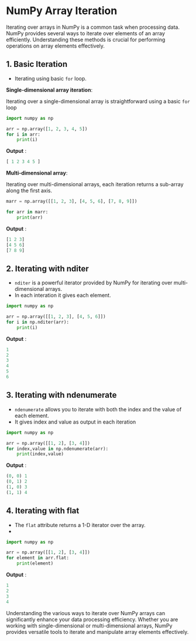 # NumPy Array Iteration

Iterating over arrays in NumPy is a common task when processing data. NumPy provides several ways to iterate over elements of an array efficiently. 
Understanding these methods is crucial for performing operations on array elements effectively.

## 1. Basic Iteration

- Iterating using basic `for` loop.
  
**Single-dimensional array iteration**:

Iterating over a single-dimensional array is straightforward using a basic `for` loop

```python
import numpy as np

arr = np.array([1, 2, 3, 4, 5])
for i in arr:
    print(i)
```
**Output** :
```python
[ 1 2 3 4 5 ]
```
**Multi-dimensional array**:

Iterating over multi-dimensional arrays, each iteration returns a sub-array along the first axis.

```python
marr = np.array([[1, 2, 3], [4, 5, 6], [7, 8, 9]])

for arr in marr:
    print(arr)
```
**Output** :
```python
[1 2 3]
[4 5 6]
[7 8 9]
```

## 2. Iterating with nditer

- `nditer` is a powerful iterator provided by NumPy for iterating over multi-dimensional arrays.
- In each interation it gives each element.

```python
import numpy as np

arr = np.array([[1, 2, 3], [4, 5, 6]])
for i in np.nditer(arr):
    print(i)
```
**Output** :
```python
1
2
3
4
5
6
```

## 3. Iterating with ndenumerate

- `ndenumerate` allows you to iterate with both the index and the value of each element.
- It gives index and value as output in each iteration

```python
import numpy as np

arr = np.array([[1, 2], [3, 4]])
for index,value in np.ndenumerate(arr):
    print(index,value)
```

**Output** : 

```python
(0, 0) 1
(0, 1) 2
(1, 0) 3
(1, 1) 4
```

## 4. Iterating with flat

- The `flat` attribute returns a 1-D iterator over the array.
- 

```python
import numpy as np

arr = np.array([[1, 2], [3, 4]])
for element in arr.flat:
    print(element)
```

**Output** :

```python
1
2
3
4
```

Understanding the various ways to iterate over NumPy arrays can significantly enhance your data processing efficiency. 
Whether you are working with single-dimensional or multi-dimensional arrays, NumPy provides versatile tools to iterate and manipulate array elements effectively.
